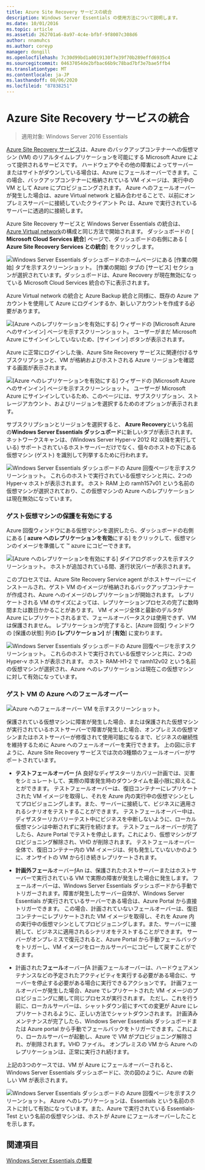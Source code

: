 ```yaml
---
title: Azure Site Recovery サービスの統合
description: Windows Server Essentials の使用方法について説明します。
ms.date: 10/01/2016
ms.topic: article
ms.assetid: 262701a6-8a97-4c4e-bfbf-9f8007c308d6
author: nnamuhcs
ms.author: coreyp
manager: dongill
ms.openlocfilehash: 7c30d99bd1a0019130f7e39f70b289effd6935c4
ms.sourcegitcommit: 04637054de2bfbac66b9c78bad7bf3e7bae5ffb4
ms.translationtype: MT
ms.contentlocale: ja-JP
ms.lasthandoff: 08/06/2020
ms.locfileid: "87838251"
---
```

# <a name="azure-site-recovery-services-integration"></a>Azure Site Recovery サービスの統合

>適用対象: Windows Server 2016 Essentials

[Azure Site Recovery サービス](/azure/site-recovery/)は、Azure のバックアップコンテナーへの仮想マシン (VM) のリアルタイムレプリケーションを可能にする Microsoft Azure によって提供されるサービスです。 ハードウェアやその他の障害によってサーバーまたはサイトがダウンしている場合は、Azure にフェールオーバーできます。この場合、バックアップコンテナーに格納されている VM イメージは、実行中の VM として Azure にプロビジョニングされます。 Azure へのフェールオーバーが発生した場合は、azure Virtual network と組み合わせることで、以前にオンプレミスサーバーに接続していたクライアント Pc は、Azure で実行されているサーバーに透過的に接続します。

Azure Site Recovery サービスと Windows Server Essentials の統合は、 [Azure Virtual network](azure-virtual-network-integration.md)の構成と同じ方法で開始されます。 ダッシュボードの [ **Microsoft Cloud Services 統合**] ページで、ダッシュボードの右側にある [ **Azure Site Recovery Services との統合**] をクリックします。

![Windows Server Essentials ダッシュボードのホームページにある [作業の開始] タブを示すスクリーンショット。 [作業の開始] タブの [サービス] セクションが選択されています。ダッシュボードは、Azure Recovery が現在無効になっている Microsoft Cloud Services 統合の下に表示されます。](media/azure-site-recovery-1.PNG)

Azure Virtual network の統合と Azure Backup 統合と同様に、既存の Azure アカウントを使用して Azure にログインするか、新しいアカウントを作成する必要があります。

![[Azure へのレプリケーションを有効にする] ウィザードの [Microsoft Azure へのサインイン] ページを示すスクリーンショット。 ユーザーがまだ Microsoft Azure にサインインしていないため、[サインイン] ボタンが表示されます。](media/azure-site-recovery-2.PNG)

Azure に正常にログインした後、Azure Site Recovery サービスに関連付けるサブスクリプションと、VM が格納およびホストされる Azure リージョンを確認する画面が表示されます。

![[Azure へのレプリケーションを有効にする] ウィザードの [Microsoft Azure へのサインイン] ページを示すスクリーンショット。 ユーザーが Microsoft Azure にサインインしているため、このページには、サブスクリプション、ストレージアカウント、およびリージョンを選択するためのオプションが表示されます。](media/azure-site-recovery-3.PNG)

サブスクリプションとリージョンを選択すると、 **Azure Recovery**という名前の**Windows Server Essentials ダッシュボード**に新しいタブが表示されます。 ネットワークスキャンは、(Windows Server Hyper-v 2012 R2 以降を実行している) サポートされているホストサーバーだけでなく、個々のホストの下にある仮想マシン (ゲスト) を識別して列挙するために行われます。

![Windows Server Essentials ダッシュボードの Azure 回復ページを示すスクリーンショット。 これらのホストで実行されている仮想マシンと共に、2つの Hyper-v ホストが表示されます。 ホスト RAM 上の ramh157v01 という名前の仮想マシンが選択されており、この仮想マシンの Azure へのレプリケーションは現在無効になっています。](media/azure-site-recovery-4.PNG)

### <a name="enabling-guest-virtual-machines-for-protection"></a>ゲスト仮想マシンの保護を有効にする

Azure 回復ウィンドウにある仮想マシンを選択したら、ダッシュボードの右側にある [ **azure へのレプリケーションを有効**にする] をクリックして、仮想マシンのイメージを準備して &trade; azure にコピーできます。

![[Azure へのレプリケーションを有効にする] ダイアログボックスを示すスクリーンショット。 ホストが追加されている間、進行状況バーが表示されます。](media/azure-site-recovery-5.PNG)

このプロセスでは、Azure Site Recovery Service agent がホストサーバーにインストールされ、ゲスト VM のイメージが格納されるバックアップコンテナーが作成され、Azure へのイメージのレプリケーションが開始されます。 レプリケートされる VM のサイズによっては、レプリケーションプロセスの完了に数時間または数日かかることがあります。 VM イメージ全体と最新のデルタが Azure にレプリケートされるまで、フェールオーバータスクは使用できず、VM は保護されません。 レプリケーションが完了すると、[Azure 回復] ウィンドウの [保護の状態] 列の **[レプリケーション]** が [**有効**] に変わります。

![Windows Server Essentials ダッシュボードの Azure 回復ページを示すスクリーンショット。 これらのホストで実行されている仮想マシンと共に、2つの Hyper-v ホストが表示されます。 ホスト RAM-H1-2 で ramh12v02 という名前の仮想マシンが選択され、Azure へのレプリケーションは現在この仮想マシンに対して有効になっています。](media/azure-site-recovery-6.PNG)

### <a name="failover-of-a-guest-vm-to-azure"></a>ゲスト VM の Azure へのフェールオーバー

![Azure へのフェールオーバー VM を示すスクリーンショット。](media/azure-site-recovery-7.PNG)

保護されている仮想マシンに障害が発生した場合、または保護された仮想マシンが実行されているホストサーバーで障害が発生した場合、オンプレミスの仮想マシンまたはホストサーバーが修復されて使用可能になるまで、ビジネスの継続性を維持するために Azure へのフェールオーバーを実行できます。 上の図に示すように、Azure Site Recovery サービスでは次の3種類のフェールオーバーがサポートされています。

-   **テストフェールオーバー** ƒA 良好なディザスターリカバリー計画では、災害をシミュレートして、実際の障害発生時のダウンタイムを最小限に抑えることができます。 テストフェールオーバーは、復旧コンテナーにレプリケートされた VM イメージを取得し、それを Azure 内の実行中の仮想マシンとしてプロビジョニングします。また、サーバーに接続して、ビジネスに適用されるシナリオをテストすることができます。 テストフェールオーバー中は、ディザスターリカバリーテスト中にビジネスを中断しないように、ローカル仮想マシンは中断されずに実行を続けます。 テストフェールオーバーが完了したら、Azure Portal でテストを停止します。これにより、仮想マシンがプロビジョニング解除され、VHD が削除されます。 テストフェールオーバー全体で、復旧コンテナー内の VM イメージは、何も発生していないかのように、オンサイトの VM から引き続きレプリケートされます。

-   **計画外フェール**オーバーƒAn は、保護されたホストサーバーまたはホストサーバーで実行されている VM で実際の障害が発生した場合に発生します。 フェールオーバーは、Windows Server Essentials ダッシュボードから手動でトリガーされます。障害が発生したサーバー自体が、Windows Server Essentials が実行されているサーバーである場合は、Azure Portal から直接トリガーできます。 この場合、計画されていないフェールオーバーは、復旧コンテナーにレプリケートされた VM イメージを取得し、それを Azure 内の実行中の仮想マシンとしてプロビジョニングします。また、サーバーに接続して、ビジネスに適用されるシナリオをテストすることができます。 サーバーがオンプレミスで復元されると、Azure Portal から手動フェールバックをトリガーし、VM イメージをローカルサーバーにコピーして戻すことができます。

-   計画された**フェール**オーバーƒA 計画フェールオーバーは、ハードウェアメンテナンスなどの予定されたアクティビティを実行する必要がある場合に、サーバーを停止する必要がある場合に実行できるアクションです。 計画フェールオーバーが発生した場合、Azure でレプリケートされた VM イメージのプロビジョニングに関して同じプロセスが実行されます。 ただし、これを行う前に、ローカルサーバーは、シャットダウン前にすべての変更が Azure にレプリケートされるように、正しい方法でシャットダウンされます。 計画済みメンテナンスが完了したら、Windows Server Essentials ダッシュボードまたは Azure portal から手動でフェールバックをトリガーできます。これにより、ローカルサーバーが起動し、Azure で VM がプロビジョニング解除され、が削除されます。VHD ファイル。 オンプレミスの VM から Azure へのレプリケーションは、正常に実行され続けます。

上記の3つのケースでは、VM が Azure にフェールオーバーされると、Windows Server Essentials ダッシュボードに、次の図のように、Azure の新しい VM が表示されます。

![Windows Server Essentials ダッシュボードの Azure 回復ページを示すスクリーンショット。 Azure へのレプリケーションは、Essentials という名前のホストに対して有効になっています。また、Azure で実行されている Essentials-Test という名前の仮想マシンは、ホストが Azure にフェールオーバーしたことを示します。](media/azure-site-recovery-8.PNG)

<a name="see-also"></a>関連項目
--------
[Windows Server Essentials の概要](get-started.md)